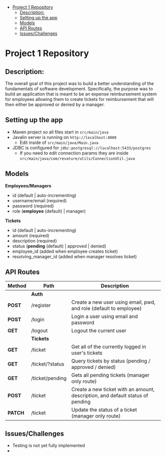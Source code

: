 - [Project 1 Repository](#project-1-repository)
	- [Description:](#description)
	- [Setting up the app](#setting-up-the-app)
	- [Models](#models)
	- [API Routes](#api-routes)
	- [Issues/Challenges](#issueschallenges)

# Project 1 Repository

## Description:

The overall goal of this project was to build a better understanding of the fundamentals of software development. Specifically, the purpose was to build an application that is meant to be an expense reimbursement system for employees allowing them to create tickets for reimbursement that will then either be approved or denied by a manager.

## Setting up the app

- Maven project so all files start in `src/main/java`
- Javalin server is running on `http://localhost:4000`
  - Edit inside of `src/main/java/Main.java`
- JDBC is configured for `jdbc:postgresql://localhost:5433/postgres`
  - If you need to edit connection params they are inside `src/main/java/com/revature/utils/ConnectionUtil.java`

## Models

**Employees/Managers**

- id (default | auto-incrementing)
- username/email (required)
- password (required)
- role (**employee** (default) | manager)

**Tickets**

- id (default | auto-incrementing)
- amount (required)
- description (required)
- status (**pending** (default) | approved | denied)
- employee_id (added when employee creates ticket)
- resolving_manager_id (added when manager resolves ticket)

## API Routes

| Method    | Path            | Description                                                                    |
| --------- | --------------- | ------------------------------------------------------------------------------ |
|           | **Auth**        |                                                                                |
| **POST**  | /register       | Create a new user using email, pwd, and role (default to employee)             |
| **POST**  | /login          | Login a user using email and password                                          |
| **GET**   | /logout         | Logout the current user                                                        |
|           | **Tickets**     |                                                                                |
| **GET**   | /ticket         | Get all of the currently logged in user's tickets                              |
| **GET**   | /ticket/?status | Query tickets by status (pending / approved / denied)                          |
| **GET**   | /ticket/pending | Gets all pending tickets (manager only route)                                  |
| **POST**  | /ticket         | Create a new ticket with an amount, description, and default status of pending |
| **PATCH** | /ticket         | Update the status of a ticket (manager only route)                             |

## Issues/Challenges

- Testing is not yet fully implemented
-
